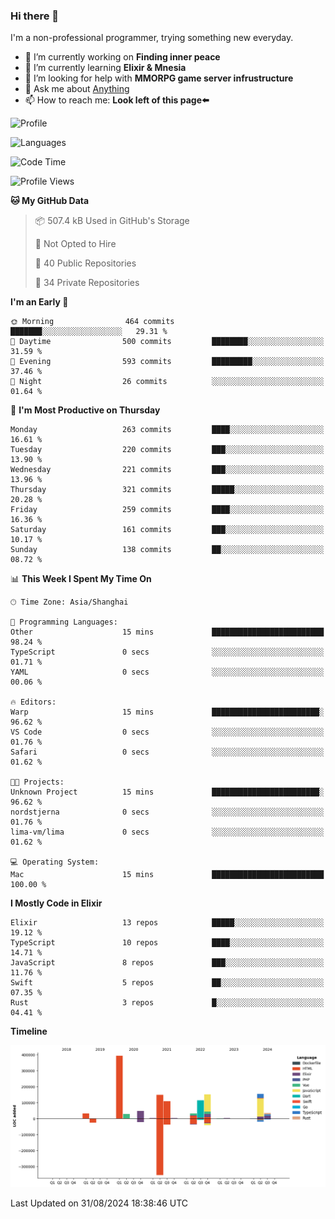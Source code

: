 ### Hi there 👋

I'm a non-professional programmer, trying something new everyday.

<!--
**dyzdyz010/dyzdyz010** is a ✨ _special_ ✨ repository because its `README.md` (this file) appears on your GitHub profile.
-->

- 🔭 I’m currently working on **Finding inner peace**
- 🌱 I’m currently learning **Elixir & Mnesia**
- 🤔 I’m looking for help with **MMORPG game server infrustructure**
- 💬 Ask me about [Anything](https://github.com/dyzdyz010/dyzdyz010/issues)
- 📫 How to reach me: **Look left of this page⬅️**

<!-- - 👯 I’m looking to collaborate on
- 😄 Pronouns: ...
- ⚡ Fun fact: ...
 -->
 
![Profile](https://github-readme-stats.vercel.app/api?username=dyzdyz010&count_private=true&show_icons=true&theme=dracula)

![Languages](https://github-readme-stats.vercel.app/api/top-langs/?username=dyzdyz010&layout=compact&theme=dracula)

<!--START_SECTION:waka-->
![Code Time](http://img.shields.io/badge/Code%20Time-1%2C810%20hrs%2023%20mins-blue)

![Profile Views](http://img.shields.io/badge/Profile%20Views-2-blue)

**🐱 My GitHub Data** 

> 📦 507.4 kB Used in GitHub's Storage 
 > 
> 🚫 Not Opted to Hire
 > 
> 📜 40 Public Repositories 
 > 
> 🔑 34 Private Repositories 
 > 
**I'm an Early 🐤** 

```text
🌞 Morning                464 commits         ███████░░░░░░░░░░░░░░░░░░   29.31 % 
🌆 Daytime                500 commits         ████████░░░░░░░░░░░░░░░░░   31.59 % 
🌃 Evening                593 commits         █████████░░░░░░░░░░░░░░░░   37.46 % 
🌙 Night                  26 commits          ░░░░░░░░░░░░░░░░░░░░░░░░░   01.64 % 
```
📅 **I'm Most Productive on Thursday** 

```text
Monday                   263 commits         ████░░░░░░░░░░░░░░░░░░░░░   16.61 % 
Tuesday                  220 commits         ███░░░░░░░░░░░░░░░░░░░░░░   13.90 % 
Wednesday                221 commits         ███░░░░░░░░░░░░░░░░░░░░░░   13.96 % 
Thursday                 321 commits         █████░░░░░░░░░░░░░░░░░░░░   20.28 % 
Friday                   259 commits         ████░░░░░░░░░░░░░░░░░░░░░   16.36 % 
Saturday                 161 commits         ███░░░░░░░░░░░░░░░░░░░░░░   10.17 % 
Sunday                   138 commits         ██░░░░░░░░░░░░░░░░░░░░░░░   08.72 % 
```


📊 **This Week I Spent My Time On** 

```text
🕑︎ Time Zone: Asia/Shanghai

💬 Programming Languages: 
Other                    15 mins             █████████████████████████   98.24 % 
TypeScript               0 secs              ░░░░░░░░░░░░░░░░░░░░░░░░░   01.71 % 
YAML                     0 secs              ░░░░░░░░░░░░░░░░░░░░░░░░░   00.06 % 

🔥 Editors: 
Warp                     15 mins             ████████████████████████░   96.62 % 
VS Code                  0 secs              ░░░░░░░░░░░░░░░░░░░░░░░░░   01.76 % 
Safari                   0 secs              ░░░░░░░░░░░░░░░░░░░░░░░░░   01.62 % 

🐱‍💻 Projects: 
Unknown Project          15 mins             ████████████████████████░   96.62 % 
nordstjerna              0 secs              ░░░░░░░░░░░░░░░░░░░░░░░░░   01.76 % 
lima-vm/lima             0 secs              ░░░░░░░░░░░░░░░░░░░░░░░░░   01.62 % 

💻 Operating System: 
Mac                      15 mins             █████████████████████████   100.00 % 
```

**I Mostly Code in Elixir** 

```text
Elixir                   13 repos            █████░░░░░░░░░░░░░░░░░░░░   19.12 % 
TypeScript               10 repos            ████░░░░░░░░░░░░░░░░░░░░░   14.71 % 
JavaScript               8 repos             ███░░░░░░░░░░░░░░░░░░░░░░   11.76 % 
Swift                    5 repos             ██░░░░░░░░░░░░░░░░░░░░░░░   07.35 % 
Rust                     3 repos             █░░░░░░░░░░░░░░░░░░░░░░░░   04.41 % 
```



**Timeline**

![Lines of Code chart](https://raw.githubusercontent.com/dyzdyz010/dyzdyz010/master/assets/bar_graph.png)


 Last Updated on 31/08/2024 18:38:46 UTC
<!--END_SECTION:waka-->
